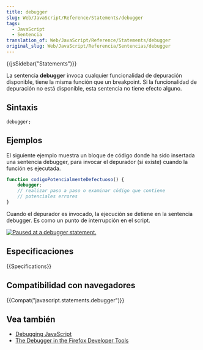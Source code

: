 ```yaml
---
title: debugger
slug: Web/JavaScript/Reference/Statements/debugger
tags:
  - JavaScript
  - Sentencia
translation_of: Web/JavaScript/Reference/Statements/debugger
original_slug: Web/JavaScript/Referencia/Sentencias/debugger
---
```


{{jsSidebar("Statements")}}

La sentencia **debugger** invoca cualquier funcionalidad de depuración disponible, tiene la misma función que un breakpoint. Si la funcionalidad de depuración no está disponible, esta sentencia no tiene efecto alguno.

## Sintaxis

```
debugger;
```

## Ejemplos

El siguiente ejemplo muestra un bloque de código donde ha sido insertada una sentencia debugger, para invocar el depurador (si existe) cuando la función es ejecutada.

```js
function codigoPotencialmenteDefectuoso() {
    debugger;
    // realizar paso a paso o examinar código que contiene
    // potenciales errores
}
```

Cuando el depurador es invocado, la ejecución se detiene en la sentencia debugger. Es como un punto de interrupción en el script.

[![Paused at a debugger statement.](https://mdn.mozillademos.org/files/6963/Screen%20Shot%202014-02-07%20at%209.14.35%20AM.png)](<https://mdn.mozillademos.org/files/6963/Screen Shot 2014-02-07 at 9.14.35 AM.png>)

## Especificaciones

{{Specifications}}

## Compatibilidad con navegadores

{{Compat("javascript.statements.debugger")}}

## Vea también

- [Debugging JavaScript](/es/docs/Debugging_JavaScript)
- [The Debugger in the Firefox Developer Tools](/es/docs/Tools/Debugger)
